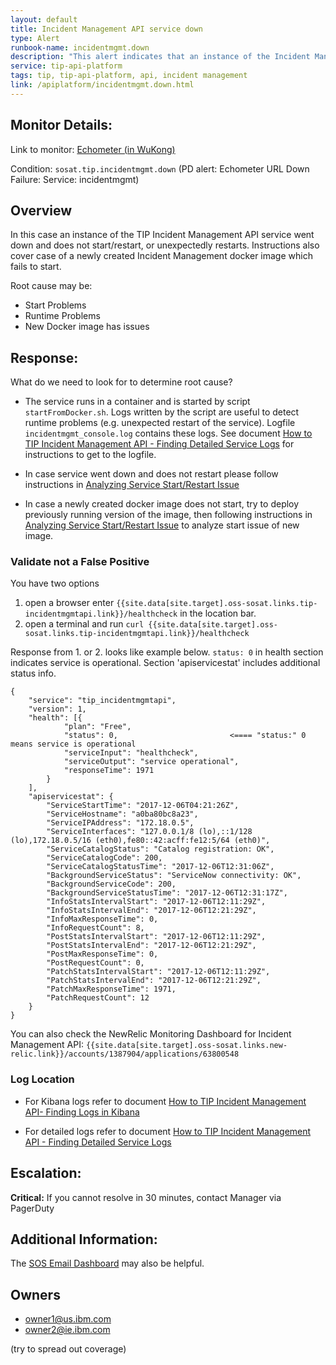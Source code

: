 ```yaml
---
layout: default
title: Incident Management API service down
type: Alert
runbook-name: incidentmgmt.down
description: "This alert indicates that an instance of the Incident Management API service went down and does not start/restart, or unexpectedly restarts."
service: tip-api-platform
tags: tip, tip-api-platform, api, incident management
link: /apiplatform/incidentmgmt.down.html
---
```


## Monitor Details:  

Link to monitor: [Echometer (in WuKong)]({{site.data[site.target].oss-doctor.links.wukong-portal.link}})

Condition: `sosat.tip.incidentmgmt.down`  (PD alert: Echometer URL Down Failure: Service: incidentmgmt)

## Overview

In this case an instance of the TIP Incident Management API service went down and does not start/restart, or unexpectedly restarts. Instructions also cover case of a newly created Incident Management docker image which fails to start.

Root cause may be:  
- Start Problems
- Runtime Problems
- New Docker image has issues

## Response:

What do we need to look for to determine root cause?

- The service runs in a container and is started by script ```startFromDocker.sh```. Logs written by the script are useful to detect runtime problems (e.g. unexpected restart of the service). Logfile ```incidentmgmt_console.log``` contains these logs. See document [How to TIP Incident Management API - Finding Detailed Service Logs]({{site.baseurl}}/docs/runbooks/apiplatform/How_To/TIPIncidentManagement_FindingDetailedServiceLogs.html) for instructions to get to the logfile.

- In case service went down and does not restart please follow instructions in [Analyzing Service Start/Restart Issue]({{site.baseurl}}/docs/runbooks/apiplatform/How_To/TIPIncidentManagement_AnalyzingServiceStartError.html)

- In case a newly created docker image does not start, try to deploy previously running version of the image, then following instructions in [Analyzing Service Start/Restart Issue]({{site.baseurl}}/docs/runbooks/apiplatform/How_To/TIPIncidentManagement_AnalyzingServiceStartError.html) to analyze start issue of new image.


### Validate not a False Positive

You have two options

1. open a browser enter `{{site.data[site.target].oss-sosat.links.tip-incidentmgmtapi.link}}/healthcheck` in the location bar.
2. open a terminal and run `curl {{site.data[site.target].oss-sosat.links.tip-incidentmgmtapi.link}}/healthcheck`

Response from 1. or 2. looks like example below. `status: 0` in health section indicates service is operational.
Section 'apiservicestat' includes additional status info.
```
{
	"service": "tip_incidentmgmtapi",
	"version": 1,
	"health": [{
			"plan": "Free",
			"status": 0,                         <==== "status:" 0  means service is operational
			"serviceInput": "healthcheck",
			"serviceOutput": "service operational",
			"responseTime": 1971
		}
	],
	"apiservicestat": {
		"ServiceStartTime": "2017-12-06T04:21:26Z",
		"ServiceHostname": "a0ba80bc8a23",
		"ServiceIPAddress": "172.18.0.5",
		"ServiceInterfaces": "127.0.0.1/8 (lo),::1/128 (lo),172.18.0.5/16 (eth0),fe80::42:acff:fe12:5/64 (eth0)",
		"ServiceCatalogStatus": "Catalog registration: OK",
		"ServiceCatalogCode": 200,
		"ServiceCatalogStatusTime": "2017-12-06T12:31:06Z",
		"BackgroundServiceStatus": "ServiceNow connectivity: OK",
		"BackgroundServiceCode": 200,
		"BackgroundServiceStatusTime": "2017-12-06T12:31:17Z",
		"InfoStatsIntervalStart": "2017-12-06T12:11:29Z",
		"InfoStatsIntervalEnd": "2017-12-06T12:21:29Z",
		"InfoMaxResponseTime": 0,
		"InfoRequestCount": 8,
		"PostStatsIntervalStart": "2017-12-06T12:11:29Z",
		"PostStatsIntervalEnd": "2017-12-06T12:21:29Z",
		"PostMaxResponseTime": 0,
		"PostRequestCount": 0,
		"PatchStatsIntervalStart": "2017-12-06T12:11:29Z",
		"PatchStatsIntervalEnd": "2017-12-06T12:21:29Z",
		"PatchMaxResponseTime": 1971,
		"PatchRequestCount": 12
	}
}

```
You can also check the NewRelic Monitoring Dashboard for Incident Management API:
`{{site.data[site.target].oss-sosat.links.new-relic.link}}/accounts/1387904/applications/63800548`



### Log Location
- For Kibana logs refer to document [How to TIP Incident Management API- Finding Logs in Kibana]({{site.baseurl}}/docs/runbooks/apiplatform/How_To/TIPIncidentManagement_FindingLogsInKibana.html)

- For detailed logs refer to document [How to TIP Incident Management API - Finding Detailed Service Logs]({{site.baseurl}}/docs/runbooks/apiplatform/How_To/TIPIncidentManagement_FindingDetailedServiceLogs.html)


## Escalation:
**Critical:** If you cannot resolve in 30 minutes, contact Manager via PagerDuty

## Additional Information:
The [SOS Email Dashboard]({{site.data[site.target].oss-sosat.links.new-relic-insight.link}}/accounts/1387904/dashboards/302521) may also be helpful.

## Owners
* owner1@us.ibm.com
* owner2@ie.ibm.com

\(try to spread out coverage\)
